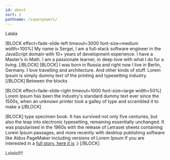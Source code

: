 ```yaml
---
id: about
sort: 2
pathname: /superpowers/
---
```


Lalala

[BLOCK effect=fade-slide-left timeout=3000 font-size=medium width=100%]
My name is Sergei, I am a full-stack software engineer in the JavaScript domain with 10+ years of development experience. I have a Master’s in Math. I am a passionate learner, in deep love with what I do for a living.
[/BLOCK]
[BLOCK]
I was born in Russia and right now I live in Berlin, Germany. I love travelling and architecture. And other kinds of stuff.
Lorem Ipsum is simply dummy text of the printing and typesetting industry. 
[/BLOCK]
Between the blocks

[BLOCK effect=fade-slide-right timeout=1000 font-size=large width=50%]
Lorem Ipsum has been the industry's standard dummy text ever since the 1500s, when an unknown printer took a galley of type and scrambled it to make a 
[/BLOCK]

[BLOCK]
type specimen book. It has survived not only five centuries, but also the leap into electronic typesetting, remaining essentially unchanged. It was popularised in the 1960s with the release of Letraset sheets containing Lorem Ipsum passages, and more recently with desktop publishing software like Aldus PageMaker including versions of Lorem Ipsum
If you are interested in a <a href="">full story, here it is</a> :)
[/BLOCK]

Lololol!!!
